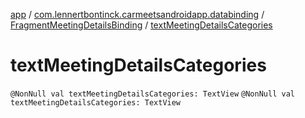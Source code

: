 [app](../../index.md) / [com.lennertbontinck.carmeetsandroidapp.databinding](../index.md) / [FragmentMeetingDetailsBinding](index.md) / [textMeetingDetailsCategories](./text-meeting-details-categories.md)

# textMeetingDetailsCategories

`@NonNull val textMeetingDetailsCategories: TextView`
`@NonNull val textMeetingDetailsCategories: TextView`